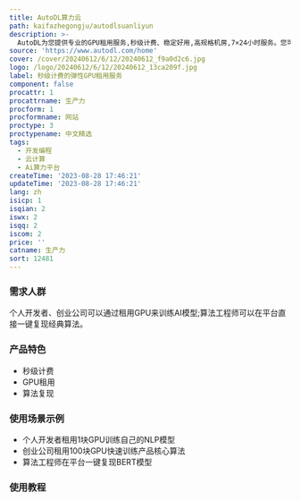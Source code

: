 ```yaml
---
title: AutoDL算力云
path: kaifazhegongju/autodlsuanliyun
description: >-
  AutoDL为您提供专业的GPU租用服务,秒级计费、稳定好用,高规格机房,7×24小时服务。您可以弹性部署AI模型,实现震撼上线,同时提供算法复现社区,一键复现经典算法。
source: 'https://www.autodl.com/home'
cover: /cover/20240612/6/12/20240612_f9a0d2c6.jpg
logo: /logo/20240612/6/12/20240612_13ca209f.jpg
label: 秒级计费的弹性GPU租用服务
component: false
procattr: 1
procattrname: 生产力
procform: 1
procformname: 网站
proctype: 3
proctypename: 中文精选
tags:
  - 开发编程
  - 云计算
  - Ai算力平台
createTime: '2023-08-28 17:46:21'
updateTime: '2023-08-28 17:46:21'
lang: zh
isicp: 1
isqian: 2
iswx: 2
isqq: 2
iscom: 2
price: ''
catname: 生产力
sort: 12481
---
```




### 需求人群
个人开发者、创业公司可以通过租用GPU来训练AI模型;算法工程师可以在平台直接一键复现经典算法。

### 产品特色
- 秒级计费
- GPU租用
- 算法复现

### 使用场景示例
- 个人开发者租用1块GPU训练自己的NLP模型
- 创业公司租用100块GPU快速训练产品核心算法
- 算法工程师在平台一键复现BERT模型

### 使用教程


  

